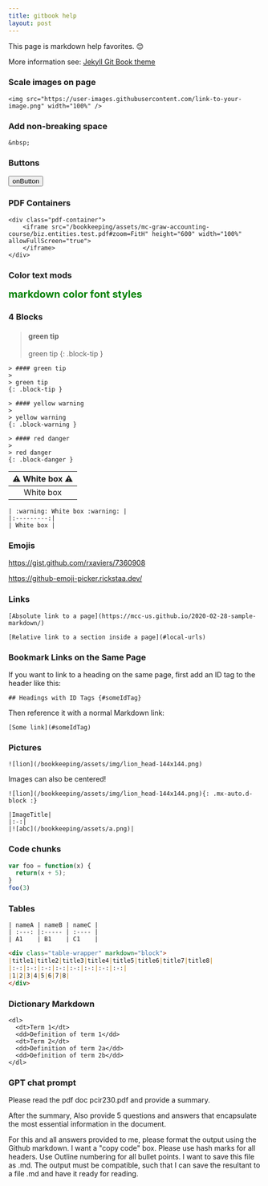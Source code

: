 ```yaml
---
title: gitbook help
layout: post
---
```


This page is markdown help favorites. :blush:

More information see: [Jekyll Git Book theme](https://github.com/sighingnow/jekyll-gitbook)

### Scale images on page

```
<img src="https://user-images.githubusercontent.com/link-to-your-image.png" width="100%" />
```

### Add non-breaking space

`&nbsp;`


### Buttons

<button onclick="buttonFunc()">onButton</button>
<script> function buttonFunc() { window.open("webAddress"); } </script>

### PDF Containers

```
<div class="pdf-container">
    <iframe src="/bookkeeping/assets/mc-graw-accounting-course/biz.entities.test.pdf#zoom=FitH" height="600" width="100%" allowFullScreen="true">
    </iframe>
</div>
```

### Color text mods

<span style="color:green;font-weight:700;font-size:20px">
    markdown color font styles
</span>

### 4 Blocks

>#### green tip
>
> green tip
{: .block-tip }

```
> #### green tip
>
> green tip
{: .block-tip }
```

```
> #### yellow warning
>
> yellow warning
{: .block-warning }
```

```
> #### red danger
>
> red danger
{: .block-danger }
```

| :warning: White box :warning: |
|:---------:|
| White box |

```
| :warning: White box :warning: |
|:---------:|
| White box |
```

### Emojis

https://gist.github.com/rxaviers/7360908

https://github-emoji-picker.rickstaa.dev/

### Links

```
[Absolute link to a page](https://mcc-us.github.io/2020-02-28-sample-markdown/)
```

```
[Relative link to a section inside a page](#local-urls)
```

### Bookmark Links on the Same Page

If you want to link to a heading on the same page, first add an ID tag to the header like this:

```## Headings with ID Tags {#someIdTag}```

Then reference it with a normal Markdown link:

```[Some link](#someIdTag)```


### Pictures

```
![lion](/bookkeeping/assets/img/lion_head-144x144.png)
```

Images can also be centered!

```
![lion](/bookkeeping/assets/img/lion_head-144x144.png){: .mx-auto.d-block :}
```

```
|ImageTitle|
|:-:|
|![abc](/bookkeeping/assets/a.png)|
```

### Code chunks 

```javascript
var foo = function(x) {
  return(x + 5);
}
foo(3)
```

### Tables

```
| nameA | nameB | nameC |
| :---: |:----- | :---- |
| A1    | B1    | C1    |
```

```markdown
<div class="table-wrapper" markdown="block">
|title1|title2|title3|title4|title5|title6|title7|title8|
|:-:|:-:|:-:|:-:|:-:|:-:|:-:|:-:|
|1|2|3|4|5|6|7|8|
</div>
```

### Dictionary Markdown

```
<dl>
  <dt>Term 1</dt>
  <dd>Definition of term 1</dd>
  <dt>Term 2</dt>
  <dd>Definition of term 2a</dd>
  <dd>Definition of term 2b</dd>
</dl>
```

### GPT chat prompt

Please read the pdf doc pcir230.pdf and provide a summary.  

After the summary, Also provide 5 questions and answers that encapsulate the most essential information in the document.

For this and all answers provided to me, please format the output using the Github markdown. I want a "copy code" box. Please use hash marks for all headers. Use Outline numbering for all bullet points. I want to save this file as .md. The output must be compatible, such that I can save the resultant to a file .md and have it ready for reading.